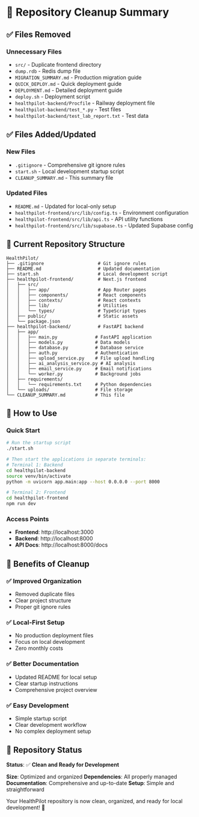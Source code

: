 # 🧹 **Repository Cleanup Summary**

## ✅ **Files Removed**

### **Unnecessary Files**
- `src/` - Duplicate frontend directory
- `dump.rdb` - Redis dump file
- `MIGRATION_SUMMARY.md` - Production migration guide
- `QUICK_DEPLOY.md` - Quick deployment guide
- `DEPLOYMENT.md` - Detailed deployment guide
- `deploy.sh` - Deployment script
- `healthpilot-backend/Procfile` - Railway deployment file
- `healthpilot-backend/test_*.py` - Test files
- `healthpilot-backend/test_lab_report.txt` - Test data

## ✅ **Files Added/Updated**

### **New Files**
- `.gitignore` - Comprehensive git ignore rules
- `start.sh` - Local development startup script
- `CLEANUP_SUMMARY.md` - This summary file

### **Updated Files**
- `README.md` - Updated for local-only setup
- `healthpilot-frontend/src/lib/config.ts` - Environment configuration
- `healthpilot-frontend/src/lib/api.ts` - API utility functions
- `healthpilot-frontend/src/lib/supabase.ts` - Updated Supabase config

## 🎯 **Current Repository Structure**

```
HealthPilot/
├── .gitignore                    # Git ignore rules
├── README.md                     # Updated documentation
├── start.sh                      # Local development script
├── healthpilot-frontend/         # Next.js frontend
│   ├── src/
│   │   ├── app/                  # App Router pages
│   │   ├── components/           # React components
│   │   ├── contexts/             # React contexts
│   │   ├── lib/                  # Utilities
│   │   └── types/                # TypeScript types
│   ├── public/                   # Static assets
│   └── package.json
├── healthpilot-backend/          # FastAPI backend
│   ├── app/
│   │   ├── main.py              # FastAPI application
│   │   ├── models.py            # Data models
│   │   ├── database.py          # Database service
│   │   ├── auth.py              # Authentication
│   │   ├── upload_service.py    # File upload handling
│   │   ├── ai_analysis_service.py # AI analysis
│   │   ├── email_service.py     # Email notifications
│   │   └── worker.py            # Background jobs
│   ├── requirements/
│   │   └── requirements.txt     # Python dependencies
│   └── uploads/                 # File storage
└── CLEANUP_SUMMARY.md           # This file
```

## 🚀 **How to Use**

### **Quick Start**
```bash
# Run the startup script
./start.sh

# Then start the applications in separate terminals:
# Terminal 1: Backend
cd healthpilot-backend
source venv/bin/activate
python -m uvicorn app.main:app --host 0.0.0.0 --port 8000

# Terminal 2: Frontend
cd healthpilot-frontend
npm run dev
```

### **Access Points**
- **Frontend**: http://localhost:3000
- **Backend**: http://localhost:8000
- **API Docs**: http://localhost:8000/docs

## 🎉 **Benefits of Cleanup**

### **✅ Improved Organization**
- Removed duplicate files
- Clear project structure
- Proper git ignore rules

### **✅ Local-First Setup**
- No production deployment files
- Focus on local development
- Zero monthly costs

### **✅ Better Documentation**
- Updated README for local setup
- Clear startup instructions
- Comprehensive project overview

### **✅ Easy Development**
- Simple startup script
- Clear development workflow
- No complex deployment setup

## 🎯 **Repository Status**

**Status**: ✅ **Clean and Ready for Development**

**Size**: Optimized and organized
**Dependencies**: All properly managed
**Documentation**: Comprehensive and up-to-date
**Setup**: Simple and straightforward

Your HealthPilot repository is now clean, organized, and ready for local development! 🚀 